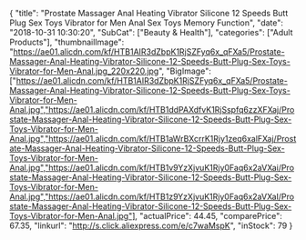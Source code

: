 {
	"title": "Prostate Massager Anal Heating Vibrator Silicone 12 Speeds Butt Plug Sex Toys Vibrator for Men Anal Sex Toys Memory Function",
	"date": "2018-10-31 10:30:20",
	"SubCat": ["Beauty & Health"],
	"categories": ["Adult Products"],
	"thumbnailImage": "https://ae01.alicdn.com/kf/HTB1AIR3dZbpK1RjSZFyq6x_qFXa5/Prostate-Massager-Anal-Heating-Vibrator-Silicone-12-Speeds-Butt-Plug-Sex-Toys-Vibrator-for-Men-Anal.jpg_220x220.jpg",
	"BigImage": ["https://ae01.alicdn.com/kf/HTB1AIR3dZbpK1RjSZFyq6x_qFXa5/Prostate-Massager-Anal-Heating-Vibrator-Silicone-12-Speeds-Butt-Plug-Sex-Toys-Vibrator-for-Men-Anal.jpg","https://ae01.alicdn.com/kf/HTB1ddPAXdfvK1RjSspfq6zzXFXaj/Prostate-Massager-Anal-Heating-Vibrator-Silicone-12-Speeds-Butt-Plug-Sex-Toys-Vibrator-for-Men-Anal.jpg","https://ae01.alicdn.com/kf/HTB1aWrBXcrrK1Rjy1zeq6xalFXaj/Prostate-Massager-Anal-Heating-Vibrator-Silicone-12-Speeds-Butt-Plug-Sex-Toys-Vibrator-for-Men-Anal.jpg","https://ae01.alicdn.com/kf/HTB1v9YzXjvuK1Rjy0Faq6x2aVXai/Prostate-Massager-Anal-Heating-Vibrator-Silicone-12-Speeds-Butt-Plug-Sex-Toys-Vibrator-for-Men-Anal.jpg","https://ae01.alicdn.com/kf/HTB1z9YzXjvuK1Rjy0Faq6x2aVXaI/Prostate-Massager-Anal-Heating-Vibrator-Silicone-12-Speeds-Butt-Plug-Sex-Toys-Vibrator-for-Men-Anal.jpg"],
	"actualPrice": 44.45,
	"comparePrice": 67.35,
	"linkurl": "http://s.click.aliexpress.com/e/c7waMspK",
	"inStock": 79
}

